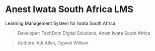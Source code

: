 # Anest Iwata South Africa LMS
Learning Management System for Iwata South Africa

> Developer: TechDom Digital Solutions, Anest Iwata South Africa

> Authors: AJr.Allan, Ogwok William